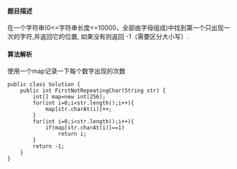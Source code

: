 #### 题目描述
在一个字符串(0<=字符串长度<=10000，全部由字母组成)中找到第一个只出现一次的字符,并返回它的位置, 如果没有则返回 -1（需要区分大小写）.
#### 算法解析
使用一个map记录一下每个数字出现的次数
```
public class Solution {
    public int FirstNotRepeatingChar(String str) {
        int[] map=new int[256];
        for(int i=0;i<str.length();i++){
            map[str.charAt(i)]++;
        }
        for(int i=0;i<str.length();i++){
            if(map[str.charAt(i)]==1)
                return i;
        }
        return -1;
    }
}
```
